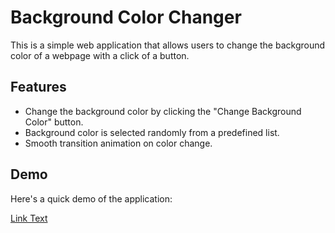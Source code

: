 # Background Color Changer

This is a simple web application that allows users to change the background color of a webpage with a click of a button.

## Features

- Change the background color by clicking the "Change Background Color" button.
- Background color is selected randomly from a predefined list.
- Smooth transition animation on color change.

## Demo

Here's a quick demo of the application:

<!-- ![Demo](demo.gif) -->
[Link Text](URL)